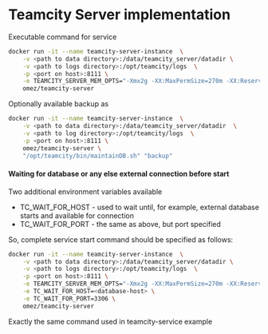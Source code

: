 # Teamcity Server implementation


Executable command for service

```bash
docker run -it --name teamcity-server-instance  \
    -v <path to data directory>:/data/teamcity_server/datadir \
    -v <path to logs directory>:/opt/teamcity/logs  \
    -p <port on host>:8111 \
    -e TEAMCITY_SERVER_MEM_OPTS="-Xmx2g -XX:MaxPermSize=270m -XX:ReservedCodeCacheSize=350m" \
    omez/teamcity-server
```

Optionally available backup as

```bash
docker run -it --name teamcity-server-instance  \
    -v <path to data directory>:/data/teamcity_server/datadir  \
    -v <path to log directory>:/opt/teamcity/logs  \
    -p <port on host>:8111 \
    omez/teamcity-server \
    "/opt/teamcity/bin/maintainDB.sh" "backup"
```

#### Waiting for database or any else external connection before start

Two additional environment variables available

- TC_WAIT_FOR_HOST - used to wait until, for example, external database starts and available for connection
- TC_WAIT_FOR_PORT - the same as above, but port specified

So, complete service start command should be specified as follows:

```bash
docker run -it --name teamcity-server-instance  \
    -v <path to data directory>:/data/teamcity_server/datadir \
    -v <path to logs directory>:/opt/teamcity/logs  \
    -p <port on host>:8111 \
    -e TEAMCITY_SERVER_MEM_OPTS="-Xmx2g -XX:MaxPermSize=270m -XX:ReservedCodeCacheSize=350m" \
    -e TC_WAIT_FOR_HOST=<database-host> \
    -e TC_WAIT_FOR_PORT=3306 \
    omez/teamcity-server
```

Exactly the same command used in teamcity-service example